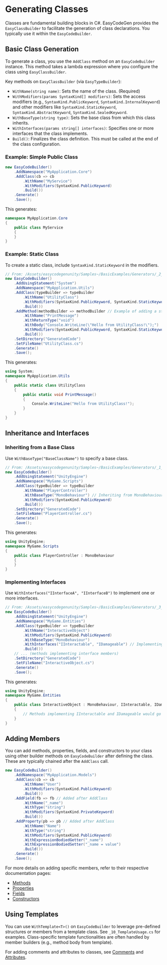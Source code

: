 # Generating Classes

Classes are fundamental building blocks in C#. EasyCodeGen provides the `EasyClassBuilder` to facilitate the generation
of class declarations. You typically use it within the `EasyCodeBuilder`.

## Basic Class Generation

To generate a class, you use the `AddClass` method on an `EasyCodeBuilder` instance. This method takes a lambda
expression where you configure the class using `EasyClassBuilder`.

Key methods on `EasyClassBuilder` (via `EasyTypeBuilder`):

* `WithName(string name)`: Sets the name of the class. (Required)
* `WithModifiers(params SyntaxKind[] modifiers)`: Sets the access modifiers (e.g., `SyntaxKind.PublicKeyword`,
  `SyntaxKind.InternalKeyword`) and other modifiers like `SyntaxKind.StaticKeyword`, `SyntaxKind.AbstractKeyword`,
  `SyntaxKind.SealedKeyword`.
* `WithBaseType(string type)`: Sets the base class from which this class inherits.
* `WithInterfaces(params string[] interfaces)`: Specifies one or more interfaces that the class implements.
* `Build()`: Finalizes the class definition. This must be called at the end of the class configuration.

### Example: Simple Public Class

```csharp
new EasyCodeBuilder()
    .AddNamespace("MyApplication.Core")
    .AddClass(cb => cb
        .WithName("MyService")
        .WithModifiers(SyntaxKind.PublicKeyword)
        .Build())
    .Generate()
    .Save();
```

This generates:

```csharp
namespace MyApplication.Core
{
    public class MyService
    {
    }
}
```

### Example: Static Class

To create a static class, include `SyntaxKind.StaticKeyword` in the modifiers.

```csharp
// From: /Assets/easycodegenunity/Samples~/BasicExamples/Generators/_2_StaticClass.cs
new EasyCodeBuilder()
    .AddUsingStatement("System")
    .AddNamespace("MyApplication.Utils")
    .AddClass(typeBuilder => typeBuilder
        .WithName("UtilityClass")
        .WithModifiers(SyntaxKind.PublicKeyword, SyntaxKind.StaticKeyword) // Making the class public and static
        .Build())
    .AddMethod(methodBuilder => methodBuilder // Example of adding a static method
        .WithName("PrintMessage")
        .WithReturnType("void")
        .WithBody("Console.WriteLine(\"Hello from UtilityClass!\");")
        .WithModifiers(SyntaxKind.PublicKeyword, SyntaxKind.StaticKeyword)
        .Build())
    .SetDirectory("GeneratedCode")
    .SetFileName("UtilityClass.cs")
    .Generate()
    .Save();
```

This generates:

```csharp
using System;
namespace MyApplication.Utils
{
    public static class UtilityClass
    {
        public static void PrintMessage()
        {
            Console.WriteLine("Hello from UtilityClass!");
        }
    }
}
```

## Inheritance and Interfaces

### Inheriting from a Base Class

Use `WithBaseType("BaseClassName")` to specify a base class.

```csharp
// From: /Assets/easycodegenunity/Samples~/BasicExamples/Generators/_1_HelloWorld.cs (adapted)
new EasyCodeBuilder()
    .AddUsingStatement("UnityEngine")
    .AddNamespace("MyGame.Scripts")
    .AddClass(typeBuilder => typeBuilder
        .WithName("PlayerController")
        .WithBaseType("MonoBehaviour") // Inheriting from MonoBehaviour
        .WithModifiers(SyntaxKind.PublicKeyword)
        .Build())
    .SetDirectory("GeneratedCode")
    .SetFileName("PlayerController.cs")
    .Generate()
    .Save();
```

This generates:

```csharp
using UnityEngine;
namespace MyGame.Scripts
{
    public class PlayerController : MonoBehaviour
    {
    }
}
```

### Implementing Interfaces

Use `WithInterfaces("IInterfaceA", "IInterfaceB")` to implement one or more interfaces.

```csharp
// From: /Assets/easycodegenunity/Samples~/BasicExamples/Generators/_3_Interfaces.cs (adapted)
new EasyCodeBuilder()
    .AddUsingStatement("UnityEngine")
    .AddNamespace("MyGame.Entities")
    .AddClass(typeBuilder => typeBuilder
        .WithName("InteractiveObject")
        .WithModifiers(SyntaxKind.PublicKeyword)
        .WithBaseType("MonoBehaviour")
        .WithInterfaces("IInteractable", "IDamageable") // Implementing interfaces
        .Build())
    // ... (methods implementing interface members)
    .SetDirectory("GeneratedCode")
    .SetFileName("InteractiveObject.cs")
    .Generate()
    .Save();
```

This generates:

```csharp
using UnityEngine;
namespace MyGame.Entities
{
    public class InteractiveObject : MonoBehaviour, IInteractable, IDamageable
    {
        // Methods implementing IInteractable and IDamageable would go here
    }
}
```

## Adding Members

You can add methods, properties, fields, and constructors to your class using other builder methods on `EasyCodeBuilder`
after defining the class. These are typically chained after the `AddClass` call.

```csharp
new EasyCodeBuilder()
    .AddNamespace("MyApplication.Models")
    .AddClass(cb => cb
        .WithName("User")
        .WithModifiers(SyntaxKind.PublicKeyword)
        .Build())
    .AddField(fb => fb // Added after AddClass
        .WithName("_name")
        .WithType("string")
        .WithModifiers(SyntaxKind.PrivateKeyword)
        .Build())
    .AddProperty(pb => pb // Added after AddClass
        .WithName("Name")
        .WithType("string")
        .WithModifiers(SyntaxKind.PublicKeyword)
        .WithExpressionBodiedGetter("_name")
        .WithExpressionBodiedSetter("_name = value")
        .Build())
    .Generate()
    .Save();
```

For more details on adding specific members, refer to their respective documentation pages:

* [Methods](Methods.md)
* [Properties](Properties.md)
* [Fields](Fields.md)
* [Constructors](Constructors.md)

## Using Templates

You can use `WithTemplate<T>()` on `EasyCodeBuilder` to leverage pre-defined structures or members from a template
class. See `_10_TemplateUsage.cs` for examples. Class-specific template functionalities are often handled by member
builders (e.g., method body from template).

For adding comments and attributes to classes, see [Comments](Comments.md) and [Attributes](Attributes.md).

